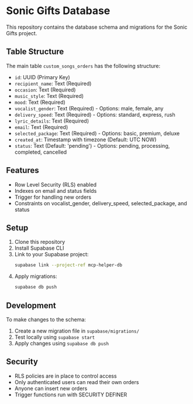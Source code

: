 # Sonic Gifts Database

This repository contains the database schema and migrations for the Sonic Gifts project.

## Table Structure

The main table `custom_songs_orders` has the following structure:

- `id`: UUID (Primary Key)
- `recipient_name`: Text (Required)
- `occasion`: Text (Required)
- `music_style`: Text (Required)
- `mood`: Text (Required)
- `vocalist_gender`: Text (Required) - Options: male, female, any
- `delivery_speed`: Text (Required) - Options: standard, express, rush
- `lyric_details`: Text (Required)
- `email`: Text (Required)
- `selected_package`: Text (Required) - Options: basic, premium, deluxe
- `created_at`: Timestamp with timezone (Default: UTC NOW)
- `status`: Text (Default: 'pending') - Options: pending, processing, completed, cancelled

## Features

- Row Level Security (RLS) enabled
- Indexes on email and status fields
- Trigger for handling new orders
- Constraints on vocalist_gender, delivery_speed, selected_package, and status

## Setup

1. Clone this repository
2. Install Supabase CLI
3. Link to your Supabase project:
   ```bash
   supabase link --project-ref mcp-helper-db
   ```
4. Apply migrations:
   ```bash
   supabase db push
   ```

## Development

To make changes to the schema:

1. Create a new migration file in `supabase/migrations/`
2. Test locally using `supabase start`
3. Apply changes using `supabase db push`

## Security

- RLS policies are in place to control access
- Only authenticated users can read their own orders
- Anyone can insert new orders
- Trigger functions run with SECURITY DEFINER